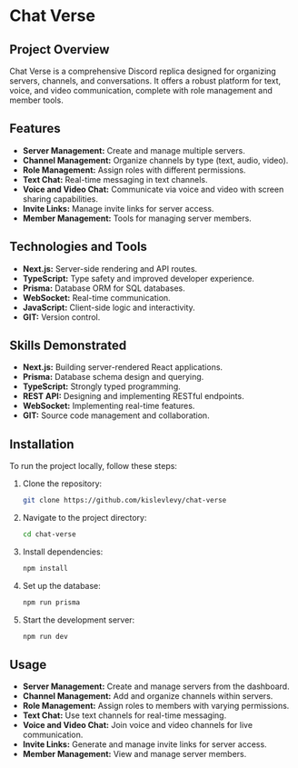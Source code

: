 # Chat Verse

## Project Overview

Chat Verse is a comprehensive Discord replica designed for organizing servers, channels, and conversations. It offers a robust platform for text, voice, and video communication, complete with role management and member tools.

## Features

- **Server Management:** Create and manage multiple servers.
- **Channel Management:** Organize channels by type (text, audio, video).
- **Role Management:** Assign roles with different permissions.
- **Text Chat:** Real-time messaging in text channels.
- **Voice and Video Chat:** Communicate via voice and video with screen sharing capabilities.
- **Invite Links:** Manage invite links for server access.
- **Member Management:** Tools for managing server members.

## Technologies and Tools

- **Next.js:** Server-side rendering and API routes.
- **TypeScript:** Type safety and improved developer experience.
- **Prisma:** Database ORM for SQL databases.
- **WebSocket:** Real-time communication.
- **JavaScript:** Client-side logic and interactivity.
- **GIT:** Version control.

## Skills Demonstrated

- **Next.js:** Building server-rendered React applications.
- **Prisma:** Database schema design and querying.
- **TypeScript:** Strongly typed programming.
- **REST API:** Designing and implementing RESTful endpoints.
- **WebSocket:** Implementing real-time features.
- **GIT:** Source code management and collaboration.

## Installation

To run the project locally, follow these steps:

1. Clone the repository:
   ```bash
   git clone https://github.com/kislevlevy/chat-verse
   ```
2. Navigate to the project directory:
   ```bash
   cd chat-verse
   ```
3. Install dependencies:
   ```bash
   npm install
   ```
4. Set up the database:
   ```bash
   npm run prisma
   ```
5. Start the development server:
   ```bash
   npm run dev
   ```

## Usage

- **Server Management:** Create and manage servers from the dashboard.
- **Channel Management:** Add and organize channels within servers.
- **Role Management:** Assign roles to members with varying permissions.
- **Text Chat:** Use text channels for real-time messaging.
- **Voice and Video Chat:** Join voice and video channels for live communication.
- **Invite Links:** Generate and manage invite links for server access.
- **Member Management:** View and manage server members.
